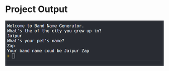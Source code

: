 # Project Output

![output](https://github.com/rahulsahani1137/Python-100-Days-Projects/blob/main/Assets/day1.png?raw=true)
